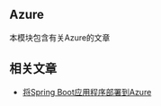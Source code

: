 ## Azure

本模块包含有关Azure的文章

## 相关文章

+ [将Spring Boot应用程序部署到Azure](http://tu-yucheng.github.io/springboot/2023/05/11/spring-boot-azure.html)